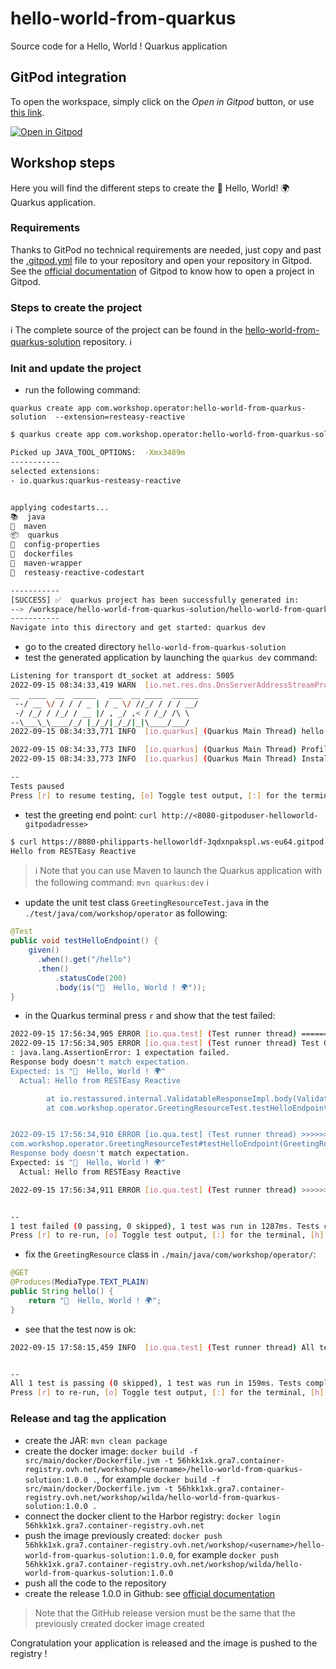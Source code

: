 # hello-world-from-quarkus
Source code for a Hello, World ! Quarkus application

## GitPod integration

To open the workspace, simply click on the *Open in Gitpod* button, or use [this link](https://gitpod.io/#https://github.com/jcognet1979/hello-world-from-quarkus).

[![Open in Gitpod](https://gitpod.io/button/open-in-gitpod.svg)](https://gitpod.io/#https://github.com/jcognet1979/hello-world-from-quarkus)

## Workshop steps

Here you will find the different steps to create the 👋 Hello, World! 🌍 Quarkus application.

### Requirements

Thanks to GitPod no technical requirements are needed, just copy and past the [.gitpod.yml](./.gitpod.yml) file to your repository and open your repository in Gitpod.  
See the [official documentation](https://www.gitpod.io/docs/getting-started/) of Gitpod to know how to open a project in Gitpod.

### Steps to create the project

ℹ️ The complete source of the project can be found in the [hello-world-from-quarkus-solution](https://github.com/k8s-operator-workshop/hello-world-from-quarkus-solution) repository. ℹ️

### Init and update the project

  - run the following command:

`quarkus create app com.workshop.operator:hello-world-from-quarkus-solution  --extension=resteasy-reactive`

```bash
$ quarkus create app com.workshop.operator:hello-world-from-quarkus-solution  --extension=resteasy-reactive

Picked up JAVA_TOOL_OPTIONS:  -Xmx3489m
-----------
selected extensions: 
- io.quarkus:quarkus-resteasy-reactive


applying codestarts...
📚  java
🔨  maven
📦  quarkus
📝  config-properties
🔧  dockerfiles
🔧  maven-wrapper
🚀  resteasy-reactive-codestart

-----------
[SUCCESS] ✅  quarkus project has been successfully generated in:
--> /workspace/hello-world-from-quarkus-solution/hello-world-from-quarkus-solution
-----------
Navigate into this directory and get started: quarkus dev
```
  - go to the created directory `hello-world-from-quarkus-solution`
  - test the generated application by launching the `quarkus dev` command:
```bash
Listening for transport dt_socket at address: 5005
2022-09-15 08:34:33,419 WARN  [io.net.res.dns.DnsServerAddressStreamProviders] (build-5) Can not find io.netty.resolver.dns.macos.MacOSDnsServerAddressStreamProvider in the classpath, fallback to system defaults. This may result in incorrect DNS resolutions on MacOS.
__  ____  __  _____   ___  __ ____  ______ 
 --/ __ \/ / / / _ | / _ \/ //_/ / / / __/ 
 -/ /_/ / /_/ / __ |/ , _/ ,< / /_/ /\ \   
--\___\_\____/_/ |_/_/|_/_/|_|\____/___/   
2022-09-15 08:34:33,771 INFO  [io.quarkus] (Quarkus Main Thread) hello-world-from-quarkus 1.0.0-SNAPSHOT on JVM (powered by Quarkus 2.12.2.Final) started in 0.921s. Listening on: http://localhost:8080

2022-09-15 08:34:33,773 INFO  [io.quarkus] (Quarkus Main Thread) Profile dev activated. Live Coding activated.
2022-09-15 08:34:33,773 INFO  [io.quarkus] (Quarkus Main Thread) Installed features: [cdi, resteasy-reactive, smallrye-context-propagation, vertx]

--
Tests paused
Press [r] to resume testing, [o] Toggle test output, [:] for the terminal, [h] for more options>
```
  - test the greeting end point: `curl http://<8080-gitpoduser-helloworld-gitpodadresse>`
```bash
$ curl https://8080-philipparts-helloworldf-3qdxnpakspl.ws-eu64.gitpod.io/hello
Hello from RESTEasy Reactive
```

> ℹ️ Note that you can use Maven to launch the Quarkus application with the following command: `mvn quarkus:dev` ℹ️

  - update the unit test class `GreetingResourceTest.java` in the `./test/java/com/workshop/operator` as following:
```java
@Test
public void testHelloEndpoint() {
    given()
      .when().get("/hello")
      .then()
          .statusCode(200)
          .body(is("👋  Hello, World ! 🌍"));
}
```
  - in the Quarkus terminal press `r` and show that the test failed:
```bash
2022-09-15 17:56:34,905 ERROR [io.qua.test] (Test runner thread) ==================== TEST REPORT #1 ====================
2022-09-15 17:56:34,905 ERROR [io.qua.test] (Test runner thread) Test GreetingResourceTest#testHelloEndpoint() failed 
: java.lang.AssertionError: 1 expectation failed.
Response body doesn't match expectation.
Expected: is "👋  Hello, World ! 🌍"
  Actual: Hello from RESTEasy Reactive

        at io.restassured.internal.ValidatableResponseImpl.body(ValidatableResponseImpl.groovy)
        at com.workshop.operator.GreetingResourceTest.testHelloEndpoint(GreetingResourceTest.java:18)


2022-09-15 17:56:34,910 ERROR [io.qua.test] (Test runner thread) >>>>>>>>>>>>>>>>>>>> Summary: <<<<<<<<<<<<<<<<<<<<
com.workshop.operator.GreetingResourceTest#testHelloEndpoint(GreetingResourceTest.java:18) GreetingResourceTest#testHelloEndpoint() 1 expectation failed.
Response body doesn't match expectation.
Expected: is "👋  Hello, World ! 🌍"
  Actual: Hello from RESTEasy Reactive

2022-09-15 17:56:34,911 ERROR [io.qua.test] (Test runner thread) >>>>>>>>>>>>>>>>>>>> 1 TEST FAILED <<<<<<<<<<<<<<<<<<<<


--
1 test failed (0 passing, 0 skipped), 1 test was run in 1287ms. Tests completed at 17:56:34.
Press [r] to re-run, [o] Toggle test output, [:] for the terminal, [h] for more options>
```
  - fix the `GreetingResource` class in `./main/java/com/workshop/operator/`:
```java
@GET
@Produces(MediaType.TEXT_PLAIN)
public String hello() {
    return "👋  Hello, World ! 🌍";
}
```
  - see that the test now is ok:
```bash
2022-09-15 17:58:15,459 INFO  [io.qua.test] (Test runner thread) All tests are now passing


--
All 1 test is passing (0 skipped), 1 test was run in 159ms. Tests completed at 17:58:16 due to changes to GreetingResource.class.
Press [r] to re-run, [o] Toggle test output, [:] for the terminal, [h] for more options>
```

### Release and tag the application
  - create the JAR: `mvn clean package`
  - create the docker image: `docker build -f src/main/docker/Dockerfile.jvm -t 56hkk1xk.gra7.container-registry.ovh.net/workshop/<username>/hello-world-from-quarkus-solution:1.0.0 .`, for example `docker build -f src/main/docker/Dockerfile.jvm -t 56hkk1xk.gra7.container-registry.ovh.net/workshop/wilda/hello-world-from-quarkus-solution:1.0.0 .`
  - connect the docker client to the Harbor registry: `docker login 56hkk1xk.gra7.container-registry.ovh.net`
  - push the image previously created: `docker push 56hkk1xk.gra7.container-registry.ovh.net/workshop/<username>/hello-world-from-quarkus-solution:1.0.0`, for example `docker push 56hkk1xk.gra7.container-registry.ovh.net/workshop/wilda/hello-world-from-quarkus-solution:1.0.0`
  - push all the code to the repository
  - create the release 1.0.0 in Github: see [official documentation](https://docs.github.com/en/repositories/releasing-projects-on-github/about-releases)
> Note that the GitHub release version must be the same that the previously created docker image created  

Congratulation your application is released and the image is pushed to the registry !
